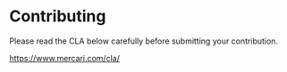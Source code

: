 # Contributing

Please read the CLA below carefully before submitting your contribution.

https://www.mercari.com/cla/